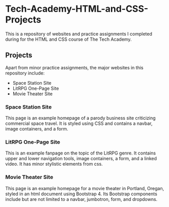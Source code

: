 # Tech-Academy-HTML-and-CSS-Projects
This is a repository of websites and practice assignments I completed during for the HTML and CSS course of The Tech Academy.
## Projects
Apart from minor practice assignments, the major websites in this repository include:
+ Space Station Site
+ LitRPG One-Page Site
+ Movie Theater Site

### Space Station Site
This page is an example homepage of a parody business site criticizing commercial space travel. It is styled using CSS and contains a navbar, image containers, and a form.

### LitRPG One-Page Site
This is an example fanpage on the topic of the LitRPG genre. It contains upper and lower navigation tools, image containers, a form, and a linked video. It has minor stylistic elements from css.

### Movie Theater Site
This page is an example homepage for a movie theater in Portland, Oregan, styled in an html document using Bootstrap 4. Its Bootstrap components include but are not limited to a navbar, jumbotron, form, and dropdowns.